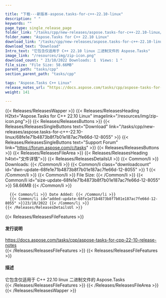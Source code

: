 ```yaml
---

title: "下载---新版本-aspose.tasks-for-c++-22.10-linux"
description: " "
keywords: ""
page_type: single_release_page
folder_link: "/tasks/cpp/new-releases/aspose.tasks-for-c++-22.10-linux/"
folder_name: "Aspose.Tasks for C++ 22.10 Linux"
download_link: "/tasks/cpp/new-releases/aspose.tasks-for-c++-22.10-linux/68fe1e71b4873b8f7b01e187ac7fe66d-12-8055"
download_text: "Download"
Intro_text: "它包含仅适用于 C++ 22.10 linux 二进制文件的 Aspose.Tasks"
image_link: "/resources/img/zip-icon.png"
download_count: " 23/10/2022 Downloads: 1  Views: 1 "
file_size: "File Size: 58.66MB"
parent_path: "tasks/cpp"
section_parent_path: "tasks/cpp"

tags: "Aspose.Tasks C++ Linux"
release_notes_url: “https://docs.aspose.com/tasks/cpp/aspose-tasks-for-cpp-22-10-release-notes”
weight: 141

---
```


{{< Releases/ReleasesWapper >}}
  {{< Releases/ReleasesHeading H2txt="Aspose.Tasks for C++ 22.10 Linux" imagelink="/resources/img/zip-icon.png">}}
  {{< Releases/ReleasesButtons >}}
    {{< Releases/ReleasesSingleButtons text="Download" link="/tasks/cpp/new-releases/aspose.tasks-for-c++-22.10-linux/68fe1e71b4873b8f7b01e187ac7fe66d-12-8055" >}}
    {{< Releases/ReleasesSingleButtons text="Support Forum" link="https://forum.aspose.com/c/tasks" >}}
  {{< Releases/ReleasesButtons >}}
  {{< Releases/ReleasesFileArea >}}
    {{< Releases/ReleasesHeading h4txt="文件详情">}}
    {{< Releases/ReleasesDetailsUl >}}
      {{< Common/li >}} Downloads: {{< /Common/li >}}
      {{< Common/li class="downloadcount" id="dwn-update-68fe1e71b4873b8f7b01e187ac7fe66d-12-8055" >}} 1 {{< /Common/li >}}
      {{< Common/li >}} File Size: {{< /Common/li >}}
      {{< Common/li id="size-update-68fe1e71b4873b8f7b01e187ac7fe66d-12-8055" >}} 58.66MB {{< /Common/li >}}

      {{< Common/li >}} Date Added: {{< /Common/li >}}
      {{< Common/li id="added-update-68fe1e71b4873b8f7b01e187ac7fe66d-12-8055" >}}23/10/2022 {{< /Common/li >}}
    {{< /Releases/ReleasesDetailsUl >}}

  {{< Releases/ReleasesFileFeatures >}}
      <h4>发行说明</h4><div><a href='https://docs.aspose.com/tasks/cpp/aspose-tasks-for-cpp-22-10-release-notes'>https://docs.aspose.com/tasks/cpp/aspose-tasks-for-cpp-22-10-release-notes</a></div>
  {{< /Releases/ReleasesFileFeatures >}}
  {{< Releases/ReleasesFileFeatures >}}
      <h4>描述</h4><div class="HTMLDescription">它包含仅适用于 C++ 22.10 linux 二进制文件的 Aspose.Tasks</div>
  {{< /Releases/ReleasesFileFeatures >}}
 {{< /Releases/ReleasesFileArea >}}
{{< /Releases/ReleasesWapper >}}



